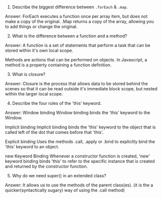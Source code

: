 1. Describe the biggest difference between `.forEach` & `.map`.

Answer:
ForEach executes a function once per array item, but does not make a copy of the original.
.Map returns a copy of the array, allowing you to add things or change the original.

2. What is the difference between a function and a method?

Answer:
A function is a set of statements that perform a task that can be stored within it's own local scope.

Methods are actions that can be performed on objects. In Javascript, a method is a property containing a function definition.


3. What is closure?

Answer:
Closure is the process that allows data to be stored behind the scenes so that it can be read outside it's immediate block scope, but nested within the larger local scope.

4. Describe the four rules of the 'this' keyword.

Answer:
Window binding
Window binding binds the 'this' keyword to the Window.

Implicit binding
Implicit binding binds the 'this' keyword to the object that is called left of the dot that comes before that 'this'.

Explicit binding
Uses the methods .call, .apply or .bind to explicitly bind the 'this' keyword to an object.

new Keyword Binding
Whenever a constructor function is created, 'new' keyword binding binds 'this' to refer to the specific instance that is created and returned by the constructor function.

5. Why do we need super() in an extended class?

Answer:
It allows us to use the methods of the parent class(es). (it is the a quicker(syntactically sugary) way of using the .call method)

